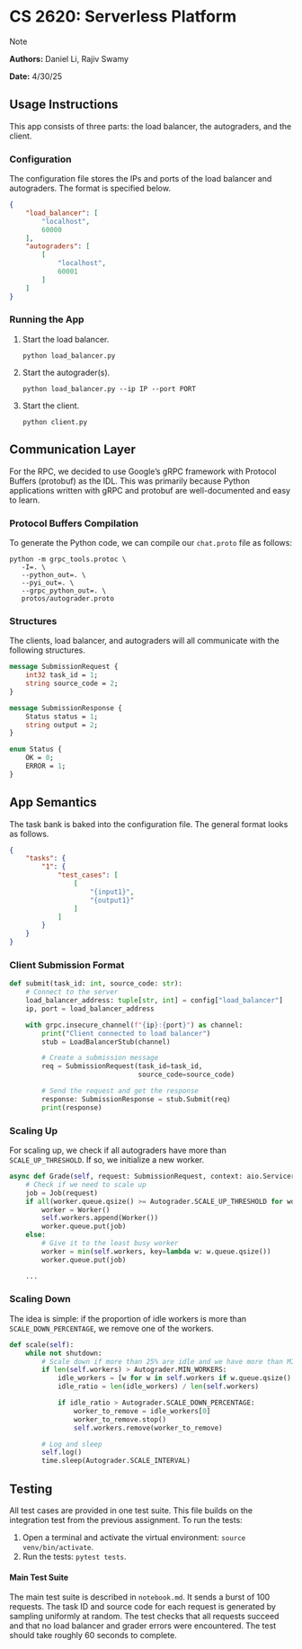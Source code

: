 # CS 2620: Serverless Platform

> [!NOTE]
> **Authors:** Daniel Li, Rajiv Swamy
>
> **Date:** 4/30/25

## Usage Instructions

This app consists of three parts: the load balancer, the autograders, and the client.

### Configuration

The configuration file stores the IPs and ports of the load balancer and autograders.
The format is specified below.

```json
{
    "load_balancer": [
        "localhost",
        60000
    ],
    "autograders": [
        [
            "localhost",
            60001
        ]
    ]
}
```

### Running the App

1. Start the load balancer.
    ```shell
    python load_balancer.py
    ```
2. Start the autograder(s).
    ```shell
    python load_balancer.py --ip IP --port PORT
    ```
3. Start the client.
    ```shell
    python client.py
    ```

## Communication Layer

For the RPC, we decided to use Google’s gRPC framework with Protocol Buffers (protobuf) as the IDL. This was primarily
because Python applications written with gRPC and protobuf are well-documented and easy to learn.

### Protocol Buffers Compilation

To generate the Python code, we can compile our `chat.proto` file as follows:

```
python -m grpc_tools.protoc \
   -I=. \
   --python_out=. \
   --pyi_out=. \
   --grpc_python_out=. \
   protos/autograder.proto
```

### Structures

The clients, load balancer, and autograders will all communicate with the following structures.

```protobuf
message SubmissionRequest {
    int32 task_id = 1;
    string source_code = 2;
}

message SubmissionResponse {
    Status status = 1;
    string output = 2;
}

enum Status {
    OK = 0;
    ERROR = 1;
}
```

## App Semantics

The task bank is baked into the configuration file.
The general format looks as follows.

```json
{
    "tasks": {
        "1": {
            "test_cases": [
                [
                    "{input1}",
                    "{output1}"
                ]
            ]
        }
    }
}
```

### Client Submission Format

```python
def submit(task_id: int, source_code: str):
    # Connect to the server
    load_balancer_address: tuple[str, int] = config["load_balancer"]
    ip, port = load_balancer_address

    with grpc.insecure_channel(f"{ip}:{port}") as channel:
        print("Client connected to load balancer")
        stub = LoadBalancerStub(channel)

        # Create a submission message
        req = SubmissionRequest(task_id=task_id,
                                source_code=source_code)

        # Send the request and get the response
        response: SubmissionResponse = stub.Submit(req)
        print(response)
```

### Scaling Up

For scaling up, we check if all autograders have more than `SCALE_UP_THRESHOLD`.
If so, we initialize a new worker.

```python
async def Grade(self, request: SubmissionRequest, context: aio.ServicerContext) -> SubmissionResponse:
    # Check if we need to scale up
    job = Job(request)
    if all(worker.queue.qsize() >= Autograder.SCALE_UP_THRESHOLD for worker in self.workers):
        worker = Worker()
        self.workers.append(Worker())
        worker.queue.put(job)
    else:
        # Give it to the least busy worker
        worker = min(self.workers, key=lambda w: w.queue.qsize())
        worker.queue.put(job)

    ...
```

### Scaling Down

The idea is simple: if the proportion of idle workers is more than `SCALE_DOWN_PERCENTAGE`,
we remove one of the workers.

```python
def scale(self):
    while not shutdown:
        # Scale down if more than 25% are idle and we have more than MIN_WORKERS
        if len(self.workers) > Autograder.MIN_WORKERS:
            idle_workers = [w for w in self.workers if w.queue.qsize() == 0]
            idle_ratio = len(idle_workers) / len(self.workers)

            if idle_ratio > Autograder.SCALE_DOWN_PERCENTAGE:
                worker_to_remove = idle_workers[0]
                worker_to_remove.stop()
                self.workers.remove(worker_to_remove)

        # Log and sleep
        self.log()
        time.sleep(Autograder.SCALE_INTERVAL)
```

## Testing

All test cases are provided in one test suite.
This file builds on the integration test from the previous assignment.
To run the tests:

1. Open a terminal and activate the virtual environment: `source venv/bin/activate`.
2. Run the tests: `pytest tests`.

#### Main Test Suite

The main test suite is described in `notebook.md`.
It sends a burst of 100 requests.
The task ID and source code for each request is generated by sampling uniformly at random.
The test checks that all requests succeed and that no load balancer and grader errors were encountered.
The test should take roughly 60 seconds to complete.
